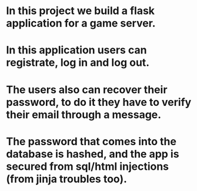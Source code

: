 # In this project we build a flask application for a game server.
# In this application users can registrate, log in and log out.
# The users also can recover their password, to do it they have to verify their email through a message.
# The password that comes into the database is hashed, and the app is secured from sql/html injections (from jinja troubles too).
# 
